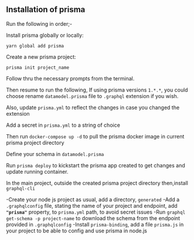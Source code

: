 ## Installation of prisma

Run the following in order;-

Install prisma globally or locally:

`yarn global add prisma`

Create a new prisma project:

`prisma init project_name`

Follow thru the necessary prompts from the terminal.

Then resume to run the following,
If using prisma versions ``1.*.*``, you could choose rename `datamodel.prisma` file to `.graphql` extension if you wish.

Also, update `prisma.yml` to reflect the changes in case you changed the extension

Add a secret in `prisma.yml` to a string of choice

Then run `docker-compose up -d` to pull the prisma docker image in current prisma project directory

Define your schema in `datamodel.prisma`

Run `prisma deploy` to kickstart the prisma app created to get changes and update running container.

In the main project, outside the created prisma project directory then,install `graphql-cli`

-Create your node js project as usual, add a directory, `generated`
-Add a `.graphqlconfig` file, stating the name of your project and endpoint, add **`"prisma"`** property, to `prisma.yml` path, to avoid secret issues
-Run `graphql get-schema -p project-name` to download the schema from the endpoint provided in `.graphqlconfig`
-Install `prisma-binding`, add a file `prisma.js` in your project to be able to config and use prisma in node.js